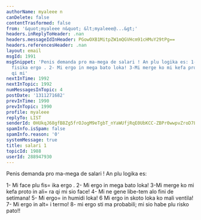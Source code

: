 ```yaml
---
authorName: myaleee n
canDelete: false
contentTrasformed: false
from: '&quot;myaleee n&quot; &lt;myaleee@...&gt;'
headers.inReplyToHeader: .nan
headers.messageIdInHeader: PGowOXB1MitpZW1mQGVHcm91cHMuY29tPg==
headers.referencesHeader: .nan
layout: email
msgId: 1991
msgSnippet: 'Penis demanda pro ma-mega de salari ! An plu logika es: 1- Mi face plu
  fisika ergo . 2- Mi ergo in mega bato loka! 3-Mi merge ko mi kefa proto in ali ra
  qi mi'
nextInTime: 1992
nextInTopic: 1992
numMessagesInTopic: 4
postDate: '1311271682'
prevInTime: 1990
prevInTopic: 1990
profile: myaleee
replyTo: LIST
senderId: 0HUkqJ68gfB8Zg5frOJogM9eTgbT_nYaWUfjRqE0UbKCC-ZBPr0wwpvZroD7L3KXWksGyGISdh4SWd6EqfzbhsIc4e3aYQ
spamInfo.isSpam: false
spamInfo.reason: '0'
systemMessage: true
title: salari 1
topicId: 1988
userId: 288947930
---
```


Penis demanda pro ma-mega de salari ! An plu logika es:

1- Mi face plu fis=
ika ergo .
2- Mi ergo in mega bato loka!
3-Mi merge ko mi kefa proto in ali=
 ra qi mi sio face!
4- Mi ne gene libe-tem alo fini de setimana!
5- Mi ergo=
 in humidi loka!
6 Mi ergo in skoto loka ko mali ventila!
7- Mi ergo in alt=
i termo!
8- mi ergo sti ma probabili; mi sio habe plu risko pato!!



